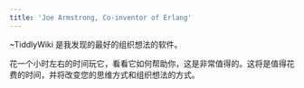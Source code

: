 ```yaml
---
title: 'Joe Armstrong, Co-inventor of Erlang'
---
```


~TiddlyWiki 是我发现的最好的组织想法的软件。

花一个小时左右的时间玩它，看看它如何帮助你，这是非常值得的。这将是值得花费的时间，并将改变您的思维方式和组织想法的方式。